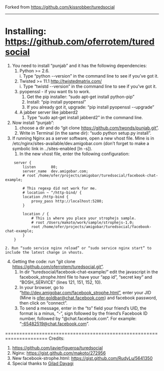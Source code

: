 Forked from https://github.com/kissrobber/turedsocial
______________________________________________________

Installing: https://github.com/oferrotem/turedsocial
=====================================================

1. You need to install “punjab” and it has the following dependencies:  
    1. Python >= 2.6.  
        i. Type “python --version” in the command line to see if you’ve got it.  
    2. Twisted >= 11.1 http://twistedmatrix.com/  
        i. Type “twistd --version” in the command line to see if you’ve got it.  
    3. pyopenssl - if you want tls to work.  
        1. Get the pip installer: “sudo apt-get install python-pip”  
        2. Install: “pip install pyopenssl”  
        3. If you already got it, upgrade: “pip install pyopenssl --upgrade”  
    4. A jabber server like jabberd2  
        1. Type “sudo apt-get install jabberd2” in the command line.  
2. Now install “punjab”:  
    1. choose a dir and do “git clone https://github.com/twonds/punjab.git”.  
    2. Write in Terminal (in the same dir): “sudo python setup.py install”.  
3. If running Nginx as a server software, open a new vhost file. Mine is in /etc/nginx/sites-available/dev.amigobar.com (don’t forget to make a symbolic link in ../sites-enabled [ln -s]).  
    1. In the new vhost file, enter the following configuration:  
```
    server {
        listen       80;
        server_name  dev.amigobar.com;
        # root /home/ofer/projects/amigobar/turedsocial/facebook-chat-example;

        # This regexp did not work for me.
        # location ~ ^/http-bind/ {
        location /http-bind {
            proxy_pass http://localhost:5280;
        }

        location / {
            # This is where you place your strophejs sample.
            # root /Users/makoto/work/sample/strophejs-1.0;
            root /home/ofer/projects/amigobar/turedsocial/facebook-chat-example;
        }
    }
```
    2. Run “sudo service nginx reload” or “sudo service nginx start” to include the latest change in vhosts.  
4. Getting the code: run “git clone https://github.com/oferrotem/turedsocial.git”.  
    1. In dir “turedsocial/facebook-chat-example/” edit the javascript in the facebook_strophe.html file to have your “app id”, “secret key” and “BOSH_SERVICE” (lines 121, 151, 152, 10).  
    2. In your browser, go to “http://dev.amigobar.com/facebook_strophe.html”, enter your JID (Mine is ofer.goldbar@chat.facebook.com) and facebook password, then click on “connect”.  
    3. To send a message, enter in the “to” field your friend’s UID, the format is a minus, “-”, sign followed by the friend’s Facebook ID number, followed by  “@chat.facebook.com”. For example: “-65482519@chat.facebook.com”.  

=====================================================================
Credits:  
1. https://github.com/javierfigueroa/turedsocial  
2. Nginx: https://gist.github.com/makoto/272956  
3. New facebook-strophe.html: https://gist.github.com/RudyLu/5641350  
4. Special thanks to [Gilad Dayagi](https://github.com/giladaya)  
